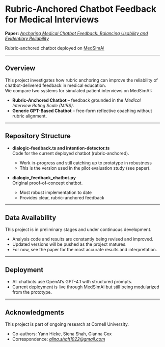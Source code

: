 # Rubric-Anchored Chatbot Feedback for Medical Interviews

 **Paper:** [_Anchoring Medical Chatbot Feedback: Balancing Usability and Evidentiary Reliability_](https://github.com/amshah1022/rubric_anchored_feedback/blob/fcf29f762c0478bc53fa8bb20e6092146316da98/Anchoring_Medical_Chatbot_Feedback_to_Human_Rubrics__A_Pilot_Toward_Reliable_Oversight.pdf)

 Rubric-anchored chatbot deployed on [MedSimAI](https://medsimai.com/) 

---

##  Overview
This project investigates how rubric anchoring can improve the reliability of chatbot-delivered feedback in medical education.  
We compare two systems for simulated patient interviews on MedSimAI:

- **Rubric-Anchored Chatbot** – feedback grounded in the *Medical Interview Rating Scale (MIRS)*.  
- **Generic GPT-Based Chatbot** – free-form reflective coaching without rubric alignment.  

---

## Repository Structure

- **dialogic-feedback.ts and intention-detector.ts**  
  Code for the current deployed chatbot (rubric-anchored).  
  -  Work in-progress and still catching up to prototype in robustness 
  - This is the version used in the pilot evaluation study (see paper).  


- **dialogic_feedback_chatbot.py**  
  Original proof-of-concept chatbot.  
  - Most robust implementation to date 
  - Provides clear, rubric-anchored feedback 

---

## Data Availability
This project is in preliminary stages and under continuous development.  
- Analysis code and results are constantly being revised and improved.  
- Updated versions will be pushed as the project matures.  
- For now, see the paper for the most accurate results and interpretation.

---

## Deployment
- All chatbots use OpenAI’s GPT-4.1 with structured prompts.  
- Current deployment is live through MedSimAI but still being modularized from the prototype.  
---

## Acknowledgments
This project is part of ongoing research at Cornell University.  
- Co-authors: Yann Hicke, Siena Shah, Gianna Cox
- Correspondence: *alina.shah1022@gmail.com*

